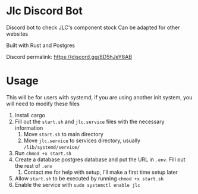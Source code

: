 # Jlc Discord Bot
Discord bot to check JLC's component stock
Can be adapted for other websites

Built with Rust and Postgres

Discord permalink: https://discord.gg/8D5hJeY8AB

# Usage
This will be for users with systemd, if you are using another init system, you will need to modify these files
1. Install cargo
2. Fill out the `start.sh` and `jlc.service` files with the necessary information
   1. Move `start.sh` to main directory
   2. Move `jlc.service` to services directory, usually `/lib/systemd/service/`
3. Run `chmod +x start.sh`
4. Create a database postgres database and put the URL in `.env`. Fill out the rest of `.env`
    1. Contact me for help with setup, I'll make a first time setup later
6. Allow `start.sh` to be executed by running `chmod +x start.sh`
7. Enable the service with `sudo systemctl enable jlc`
   